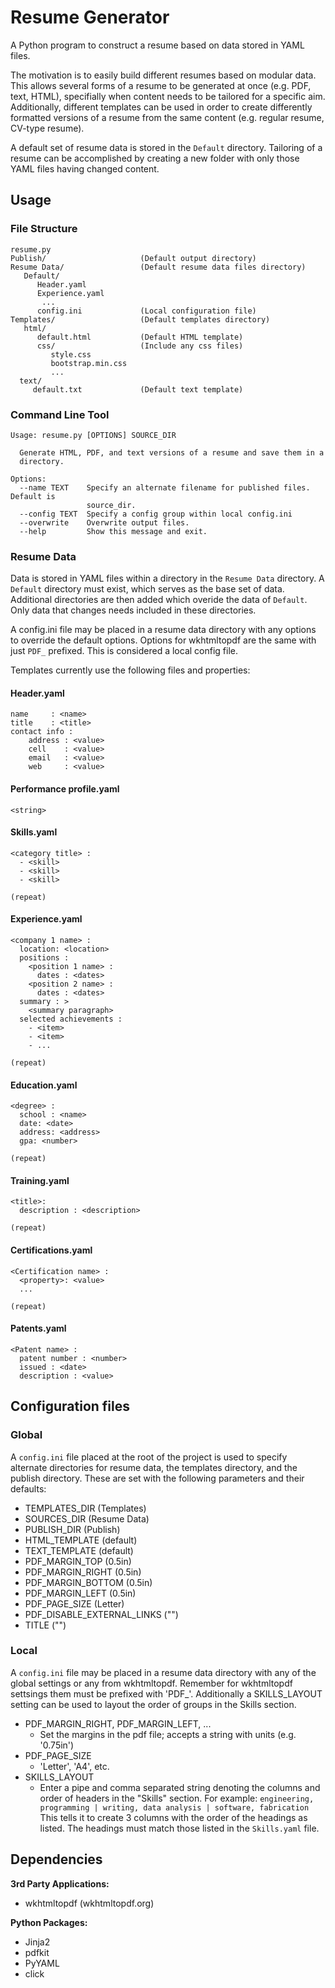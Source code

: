 # Resume Generator

A Python program to construct a resume based on data stored in YAML files.

The motivation is to easily build different resumes based on modular data. This allows several forms of a resume to be generated at once (e.g. PDF, text, HTML), specifially when content needs to be tailored for a specific aim. Additionally, different templates can be used in order to create differently formatted versions of a resume from the same content (e.g. regular resume, CV-type resume).

A default set of resume data is stored in the `Default` directory. Tailoring of a resume can be accomplished by creating a new folder with only those YAML files having changed content.

## Usage

### File Structure

    resume.py
    Publish/                     (Default output directory)
    Resume Data/                 (Default resume data files directory)
       Default/                  
          Header.yaml
          Experience.yaml
           ...
          config.ini             (Local configuration file)
    Templates/                   (Default templates directory)
       html/
          default.html           (Default HTML template)
          css/                   (Include any css files)
             style.css
             bootstrap.min.css
             ...
      text/
         default.txt             (Default text template)

### Command Line Tool

```
Usage: resume.py [OPTIONS] SOURCE_DIR

  Generate HTML, PDF, and text versions of a resume and save them in a
  directory.

Options:
  --name TEXT    Specify an alternate filename for published files. Default is
                 source_dir.
  --config TEXT  Specify a config group within local config.ini
  --overwrite    Overwrite output files.
  --help         Show this message and exit.
```

### Resume Data

Data is stored in YAML files within a directory in the `Resume Data` directory. A `Default` directory must exist, which serves as the base set of data. Additional directories are then added which overide the data of `Default`. Only data that changes needs included in these directories.

A config.ini file may be placed in a resume data directory with any options to override the default options. Options for wkhtmltopdf are the same with just `PDF_` prefixed. This is considered a local config file.

Templates currently use the following files and properties:

#### Header.yaml

    name     : <name>
    title    : <title>
    contact info :
        address : <value>
        cell    : <value>
        email   : <value>
        web     : <value>

#### Performance profile.yaml

    <string>

#### Skills.yaml

    <category title> :
      - <skill>
      - <skill>
      - <skill>
    
    (repeat)

#### Experience.yaml

    <company 1 name> :
      location: <location>
      positions :
        <position 1 name> :
          dates : <dates>
        <position 2 name> :
          dates : <dates>
      summary : >
        <summary paragraph>
      selected achievements :
        - <item>
        - <item>
        - ...
    
    (repeat)

#### Education.yaml

    <degree> :
      school : <name>
      date: <date>
      address: <address>
      gpa: <number>
    
    (repeat)

#### Training.yaml

    <title>:
      description : <description>
    
    (repeat)

#### Certifications.yaml

    <Certification name> :
      <property>: <value>
      ...

    (repeat)

#### Patents.yaml

    <Patent name> :
      patent number : <number>
      issued : <date>
      description : <value>


## Configuration files

### Global

A `config.ini` file placed at the root of the project is used to specify alternate directories for resume data, the templates directory, and the publish directory. These are set with the following parameters and their defaults:

  - TEMPLATES_DIR (Templates)
  - SOURCES_DIR (Resume Data)
  - PUBLISH_DIR (Publish)
  - HTML_TEMPLATE (default)
  - TEXT_TEMPLATE (default)
  - PDF_MARGIN_TOP (0.5in)
  - PDF_MARGIN_RIGHT (0.5in)
  - PDF_MARGIN_BOTTOM (0.5in)
  - PDF_MARGIN_LEFT (0.5in)
  - PDF_PAGE_SIZE (Letter)
  - PDF_DISABLE_EXTERNAL_LINKS ("")
  - TITLE ("")


### Local

A `config.ini` file may be placed in a resume data directory with any of the global settings or any from wkhtmltopdf. Remember for wkhtmltopdf settsings them must be prefixed with 'PDF_'. Additionally a SKILLS_LAYOUT setting can be used to layout the order of groups in the Skills section.

  - PDF_MARGIN_RIGHT, PDF_MARGIN_LEFT, ...
    * Set the margins in the pdf file; accepts a string with units (e.g. '0.75in')
  - PDF_PAGE_SIZE
    * 'Letter', 'A4', etc.
  - SKILLS_LAYOUT
    * Enter a pipe and comma separated string denoting the columns and order of headers in the "Skills" section. For example:
      `engineering, programming | writing, data analysis | software, fabrication`
    This tells it to create 3 columns with the order of the headings as listed. The headings must match those listed in the `Skills.yaml` file.


## Dependencies

**3rd Party Applications:**

 - wkhtmltopdf (wkhtmltopdf.org)

**Python Packages:**

- Jinja2
- pdfkit
- PyYAML
- click